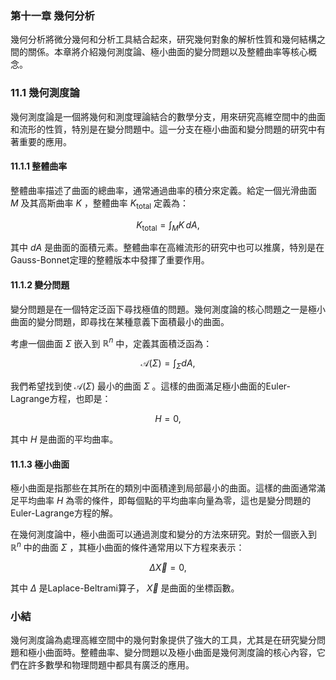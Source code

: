 ### 第十一章 幾何分析

幾何分析將微分幾何和分析工具結合起來，研究幾何對象的解析性質和幾何結構之間的關係。本章將介紹幾何測度論、極小曲面的變分問題以及整體曲率等核心概念。

### 11.1 幾何測度論

幾何測度論是一個將幾何和測度理論結合的數學分支，用來研究高維空間中的曲面和流形的性質，特別是在變分問題中。這一分支在極小曲面和變分問題的研究中有著重要的應用。

#### 11.1.1 整體曲率

整體曲率描述了曲面的總曲率，通常通過曲率的積分來定義。給定一個光滑曲面  $`M`$  及其高斯曲率  $`K`$ ，整體曲率  $`K_{\text{total}}`$  定義為：

```math
K_{\text{total}} = \int_M K \, dA,
```

其中  $`dA`$  是曲面的面積元素。整體曲率在高維流形的研究中也可以推廣，特別是在Gauss-Bonnet定理的整體版本中發揮了重要作用。

#### 11.1.2 變分問題

變分問題是在一個特定泛函下尋找極值的問題。幾何測度論的核心問題之一是極小曲面的變分問題，即尋找在某種意義下面積最小的曲面。

考慮一個曲面  $`\Sigma`$  嵌入到  $`\mathbb{R}^n`$  中，定義其面積泛函為：

```math
\mathcal{A}(\Sigma) = \int_\Sigma dA,
```

我們希望找到使  $`\mathcal{A}(\Sigma)`$  最小的曲面  $`\Sigma`$ 。這樣的曲面滿足極小曲面的Euler-Lagrange方程，也即是：

```math
H = 0,
```

其中  $`H`$  是曲面的平均曲率。

#### 11.1.3 極小曲面

極小曲面是指那些在其所在的類別中面積達到局部最小的曲面。這樣的曲面通常滿足平均曲率  $`H`$  為零的條件，即每個點的平均曲率向量為零，這也是變分問題的Euler-Lagrange方程的解。

在幾何測度論中，極小曲面可以通過測度和變分的方法來研究。對於一個嵌入到  $`\mathbb{R}^n`$  中的曲面  $`\Sigma`$ ，其極小曲面的條件通常用以下方程來表示：

```math
\Delta \vec{X} = 0,
```

其中  $`\Delta`$  是Laplace-Beltrami算子， $`\vec{X}`$  是曲面的坐標函數。

### 小結

幾何測度論為處理高維空間中的幾何對象提供了強大的工具，尤其是在研究變分問題和極小曲面時。整體曲率、變分問題以及極小曲面是幾何測度論的核心內容，它們在許多數學和物理問題中都具有廣泛的應用。
